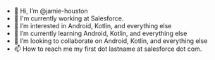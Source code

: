 - 👋 Hi, I’m @jamie-houston
- :briefcase: I'm currently working at Salesforce.
- 👀 I’m interested in Android, Kotlin, and everything else
- 🌱 I’m currently learning Android, Kotlin, and everything else
- 💞️ I’m looking to collaborate on Android, Kotlin, and everything else
- 📫 How to reach me my first dot lastname at salesforce dot com.

<!---
jamie-houston/jamie-houston is a ✨ special ✨ repository because its `README.md` (this file) appears on your GitHub profile.
You can click the Preview link to take a look at your changes.
--->
